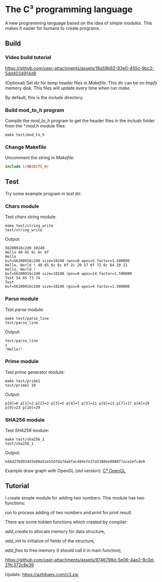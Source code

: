 # The C³ programming language

A new programming language based on the idea of *simple modules*. This makes it easier for humans to create programs.

## Build

### Video build tutorial

https://github.com/user-attachments/assets/18a59b62-83e0-455c-9bc2-5dd4034914d8

(Optional) Set dir for temp header files in _Makefile_. This dir can be on _tmpfs_ memory disk. This files will update every time when run _make_.

By default, this is the _include_ directory.

### Build mod_to_h program

Compile the _mod_to_h_ program to get the header files in the _include_ folder from the _*.mod.h_ module files:
```
make test/mod_to_h
```

### Change Makefile

Uncomment the string in _Makefile_:
```Makefile
include $(OBJECTS_H)
```

## Test

Try some example program in _test_ dir:

### Chars module

Test _chars_ string module:
```
make test/string_write
test/string_write
```
Output:
```
56200916c2d0 10240
Hello 48 65 6c 6c 6f 
Hello
buf=56200916c2d0 size=10240 rpos=0 wpos=5 factor=1.500000 
Hello, World ! 48 65 6c 6c 6f 2c 20 57 6f 72 6c 64 20 21 
Hello, World !
buf=56200916c2d0 size=10240 rpos=0 wpos=14 factor=1.500000 
Test 54 65 73 74 
Test
buf=56200916c2d0 size=10240 rpos=0 wpos=4 factor=1.500000 
```

### Parse module

Test _parse_ module:
```
make test/parse_line
test/parse_line
```
Output:
```
test/parse_line
s
"Hello!"
```

### Prime module

Test _prime_ generator module:
```
make test/prime1
test/prime1 10
```
Output:
```
p[0]=0 p[1]=2 p[2]=3 p[3]=5 p[4]=7 p[5]=11 p[6]=13 p[7]=17 p[8]=19 p[9]=23 p[10]=29
```

### SHA256 module

Test _SHA256_ module:
```
make test/sha256_1
test/sha256_1
```
Output:
```
b94d27b9934d3e08a52e52d7da7dabfac484efe37a5380ee9088f7ace2efcde9
```

Example draw graph with OpenGL (old version): [C³ OpenGL](https://github.com/azhibaev/c3_opengl)

## Tutorial

I create simple module for adding two numbers. This module has two functions:

_run_ to process adding of two numbers and _print_ for print result.

There are some hidden functions which created by compiler:

_add_create_ to allocate memory for data structure,

_add_init_ to initialize of fields of the structure,

_add_free_ to free memory (I should call it in main function),


https://github.com/user-attachments/assets/9746798d-5e06-4ae2-9c0d-21fc372c8e39


Update: https://azhibaev.com/c3.zip
